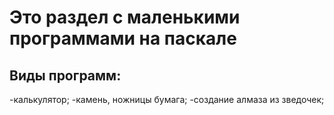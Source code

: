 # Это раздел с маленькими программами на паскале
## Виды программ:
  -калькулятор;
  -камень, ножницы бумага;
  -создание алмаза из зведочек;

